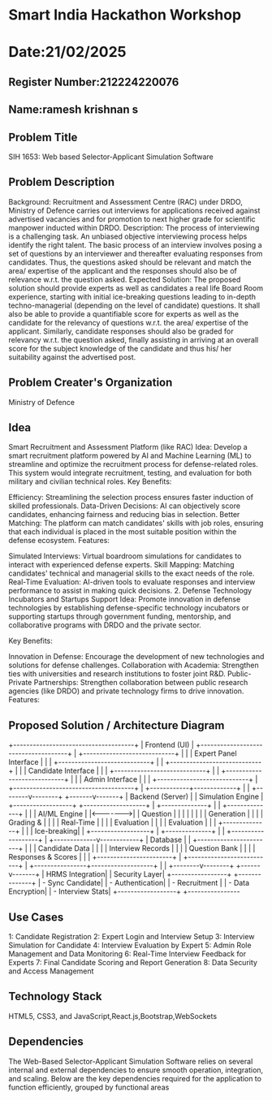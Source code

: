 # Smart India Hackathon Workshop
# Date:21/02/2025
## Register Number:212224220076
## Name:ramesh krishnan s
## Problem Title
SIH 1653: Web based Selector-Applicant Simulation Software
## Problem Description
Background: Recruitment and Assessment Centre (RAC) under DRDO, Ministry of Defence carries out interviews for applications received against advertised vacancies and for promotion to next higher grade for scientific manpower inducted within DRDO. Description: The process of interviewing is a challenging task. An unbiased objective interviewing process helps identify the right talent. The basic process of an interview involves posing a set of questions by an interviewer and thereafter evaluating responses from candidates. Thus, the questions asked should be relevant and match the area/ expertise of the applicant and the responses should also be of relevance w.r.t. the question asked. Expected Solution: The proposed solution should provide experts as well as candidates a real life Board Room experience, starting with initial ice-breaking questions leading to in-depth techno-managerial (depending on the level of candidate) questions. It shall also be able to provide a quantifiable score for experts as well as the candidate for the relevancy of questions w.r.t. the area/ expertise of the applicant. Similarly, candidate responses should also be graded for relevancy w.r.t. the question asked, finally assisting in arriving at an overall score for the subject knowledge of the candidate and thus his/ her suitability against the advertised post.

## Problem Creater's Organization
Ministry of Defence

## Idea
Smart Recruitment and Assessment Platform (like RAC) Idea: Develop a smart recruitment platform powered by AI and Machine Learning (ML) to streamline and optimize the recruitment process for defense-related roles. This system would integrate recruitment, testing, and evaluation for both military and civilian technical roles.
Key Benefits:

Efficiency: Streamlining the selection process ensures faster induction of skilled professionals. Data-Driven Decisions: AI can objectively score candidates, enhancing fairness and reducing bias in selection. Better Matching: The platform can match candidates' skills with job roles, ensuring that each individual is placed in the most suitable position within the defense ecosystem. Features:

Simulated Interviews: Virtual boardroom simulations for candidates to interact with experienced defense experts. Skill Mapping: Matching candidates' technical and managerial skills to the exact needs of the role. Real-Time Evaluation: AI-driven tools to evaluate responses and interview performance to assist in making quick decisions. 2. Defense Technology Incubators and Startups Support Idea: Promote innovation in defense technologies by establishing defense-specific technology incubators or supporting startups through government funding, mentorship, and collaborative programs with DRDO and the private sector.

Key Benefits:

Innovation in Defense: Encourage the development of new technologies and solutions for defense challenges. Collaboration with Academia: Strengthen ties with universities and research institutions to foster joint R&D. Public-Private Partnerships: Strengthen collaboration between public research agencies (like DRDO) and private technology firms to drive innovation. Features:


## Proposed Solution / Architecture Diagram
 +-------------------------------------+
                     |        Frontend (UI)               |
                     +-------------------------------------+
                     | +----------------------------+    |
                     | | Expert Panel Interface    |    |
                     | +----------------------------+    |
                     | +----------------------------+    |
                     | | Candidate Interface        |    |
                     | +----------------------------+    |
                     | +----------------------------+    |
                     | | Admin Interface            |    |
                     | +----------------------------+    |
                     +-------------------------------------+
                                   |
                      +------------+-------------+
                      |                          |
             +--------v--------+         +-------v-------+
             | Backend (Server) |         | Simulation Engine |
             +------------------+         +-------------------+
             | +--------------+  |         | +--------------+  |
             | | AI/ML Engine |  |<------->| | Question    |  |
             | |              |  |         | | Generation  |  |
             | | Grading &     |  |         | | Real-Time   |  |
             | | Evaluation    |  |         | | Evaluation  |  |
             | +--------------+  |         | | Ice-breaking|  |
             +------------------+         | +--------------+  |
                      |                    +-------------------+
                      |
        +-------------v------------+
        |       Database           |
        | +-----------------------+ |
        | | Candidate Data         | |
        | | Interview Records      | |
        | | Question Bank          | |
        | | Responses & Scores     | |
        | +-----------------------+ |
        +--------------------------+
                      |
     +----------------+-------------------+
     |                                    |
+--------v--------+ +------v-------+ | HRMS Integration| | Security Layer| +-----------------+ +--------------+ | - Sync Candidate| | - Authentication| | - Recruitment | | - Data Encryption| | - Interview Stats| +------------------+ +----------------
## Use Cases
1: Candidate Registration 2: Expert Login and Interview Setup 3: Interview Simulation for Candidate 4: Interview Evaluation by Expert 5: Admin Role Management and Data Monitoring 6: Real-Time Interview Feedback for Experts 7: Final Candidate Scoring and Report Generation 8: Data Security and Access Management

## Technology Stack
HTML5, CSS3, and JavaScript,React.js,Bootstrap,WebSockets


## Dependencies
The Web-Based Selector-Applicant Simulation Software relies on several internal and external dependencies to ensure smooth operation, integration, and scaling. Below are the key dependencies required for the application to function efficiently, grouped by functional areas
